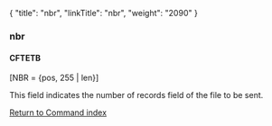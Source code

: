 {
    "title": "nbr",
    "linkTitle": "nbr",
    "weight": "2090"
}<span id="nbr"></span>

### nbr

#### CFTETB

\[NBR = {pos, 255 |
len}\]

This field indicates  the number of records
field of the file to be sent.

[Return to Command index](../../)
